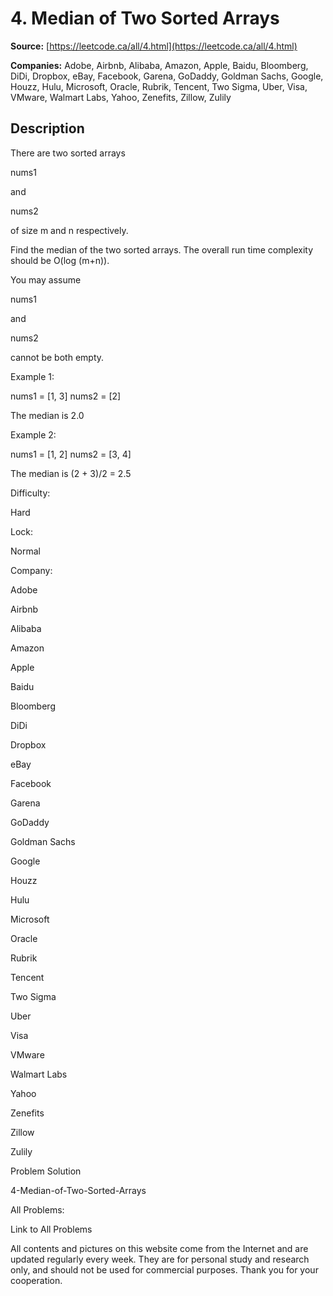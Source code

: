 # 4. Median of Two Sorted Arrays

**Source:** [https://leetcode.ca/all/4.html](https://leetcode.ca/all/4.html)

**Companies:** Adobe, Airbnb, Alibaba, Amazon, Apple, Baidu, Bloomberg, DiDi, Dropbox, eBay, Facebook, Garena, GoDaddy, Goldman Sachs, Google, Houzz, Hulu, Microsoft, Oracle, Rubrik, Tencent, Two Sigma, Uber, Visa, VMware, Walmart Labs, Yahoo, Zenefits, Zillow, Zulily

## Description

There are two sorted arrays

nums1

and

nums2

of size m and n respectively.

Find the median of the two sorted arrays. The overall run time complexity should be O(log
        (m+n)).

You may assume

nums1

and

nums2

cannot be both empty.

Example 1:

nums1 = [1, 3]
nums2 = [2]

The median is 2.0

Example 2:

nums1 = [1, 2]
nums2 = [3, 4]

The median is (2 + 3)/2 = 2.5

Difficulty:

Hard

Lock:

Normal

Company:

Adobe

Airbnb

Alibaba

Amazon

Apple

Baidu

Bloomberg

DiDi

Dropbox

eBay

Facebook

Garena

GoDaddy

Goldman Sachs

Google

Houzz

Hulu

Microsoft

Oracle

Rubrik

Tencent

Two Sigma

Uber

Visa

VMware

Walmart Labs

Yahoo

Zenefits

Zillow

Zulily

Problem Solution

4-Median-of-Two-Sorted-Arrays

All Problems:

Link to All Problems

All contents and pictures on this website come from the Internet and are updated regularly every week. They are for personal study and research only, and should not be used for commercial purposes. Thank you for your cooperation.

